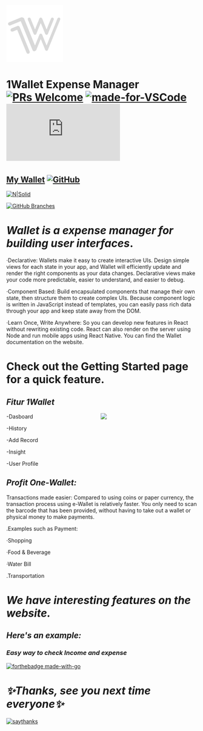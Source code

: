 <img src="https://raw.githubusercontent.com/ahmadfahrurrozi24/1Wallet/tester/public/img/logo.png" width="150px">

# 1Wallet Expense Manager   [![PRs Welcome](https://img.shields.io/badge/PRs-welcome-brightgreen.svg?style=flat-square)](http://makeapullrequest.com)    [![made-for-VSCode](https://img.shields.io/badge/Made%20for-VSCode-1f425f.svg)](https://code.visualstudio.com/)    [![GitHub commits](https://badgen.net/github/commits/Naereen/Strapdown.js)](https://GitHub.com/ahmadfahrurrozi24/1Wallet/commit/)   


## [My Wallet](http://127.0.0.1:8000/)     [![GitHub](https://badgen.net/badge/icon/github?icon=github&label)](https://github.com/ahmadfahrurrozi24/1Wallet) 



[![N|Solid](https://cldup.com/dTxpPi9lDf.thumb.png)](https://nodesource.com/products/nsolid)   

[![GitHub Branches](https://badgen.net/github/branches/ahmadfahrurrozi24/1Wallet)](https://github.com/ahmadfahrurrozi24/1Wallet/)


# _Wallet is a expense manager for building user interfaces_.

   ·Declarative: Wallets make it easy to create interactive UIs. Design simple views for each state in your app, and Wallet will efficiently update and render the right components as your data changes. Declarative views make your code more predictable, easier to understand, and easier to debug.

  ·Component Based: Build encapsulated components that manage their own state, then structure them to create complex UIs. Because component logic is written in JavaScript instead of templates, you can easily pass rich data through your app and keep state away from the DOM.

  ·Learn Once, Write Anywhere: So you can develop new features in React without rewriting existing code. React can also render on the server using Node and run mobile apps using React Native.
You can find the Wallet documentation on the website.

# Check out the Getting Started page for a quick feature.

## _Fitur 1Wallet_
 
 -Dasboard                     <img align="right" src="https://cdn.dribbble.com/users/1162077/screenshots/3848914/programmer.gif" width="255px">
 
 -History                          
 
 -Add Record
 
 -Insight
 
 -User Profile



## _Profit One-Wallet:_
Transactions made easier:
Compared to using coins or paper currency, the transaction process using e-Wallet is relatively faster.
You only need to scan the barcode that has been provided, without having to take out a wallet or physical money to make payments.

.Examples such as Payment:

·Shopping

·Food & Beverage

·Water Bill

.Transportation


# _We have interesting features on the website._
  
  
## _Here's an example:_


### _Easy way to check Income and expense_               <img align="right" src="" width="300px">
 




[![forthebadge made-with-go](http://ForTheBadge.com/images/badges/made-with-go.svg)](http://127.0.0.1:8000/register)




# _✨Thanks, see you next time everyone✨_

 [![saythanks](https://img.shields.io/badge/say-thanks-ff69b4.svg)](https://github.com/ahmadfahrurrozi24?tab=repositories/to/ahmadfahrurrozi24)






